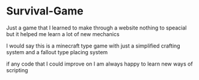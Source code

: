 # Survival-Game

Just a game that I learned to make through a website nothing to speacial but it helped me learn a lot of new mechanics

I would say this is a minecraft type game with just a simplified crafting system and a fallout type placing system

if any code that I could improve on I am always happy to learn new ways of scripting
